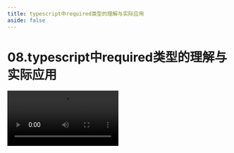 ```yaml
---
title: typescript中required类型的理解与实际应用
aside: false
---
```


# 08.typescript中required类型的理解与实际应用

<video autoplay src="http://qn.chinavanes.com/interview/typescript-interview/08.typescript中required类型的理解与实际应用.mp4" controls controlsList="nodownload" width="50%"/>

